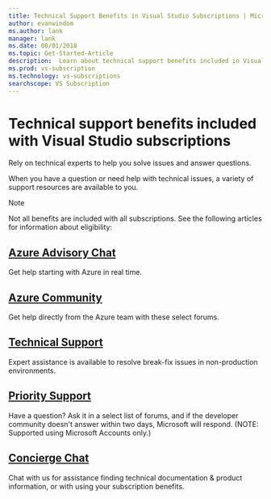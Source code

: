 ```yaml
---
title: Technical Support Benefits in Visual Studio Subscriptions | Microsoft Docs
author: evanwindom
ms.author: lank 
manager: lank
ms.date: 08/01/2018
ms.topic: Get-Started-Article
description:  Learn about technical support benefits included in Visual Studio subscriptions
ms.prod: vs-subscription
ms.technology: vs-subscriptions
searchscope: VS Subscription
---
```


# Technical support benefits included with Visual Studio subscriptions

Rely on technical experts to help you solve issues and answer questions.

When you have a question or need help with technical issues, a variety of support resources are available to you.

> [!NOTE]
> Not all benefits are included with all subscriptions.  See the following articles for information about eligibility:  

## [Azure Advisory Chat](vs-azure-advisory-chat.md)
Get help starting with Azure in real time.

## [Azure Community](vs-azure-community.md)
Get help directly from the Azure team with these select forums. 

## [Technical Support](vs-tech-support.md) 
Expert assistance is available to resolve break-fix issues in non-production environments.

## [Priority Support](vs-priority-support.md)
Have a question?  Ask it in a select list of forums, and if the developer community doesn't answer within two days, Microsoft will respond. (NOTE:  Supported using Microsoft Accounts only.)

## [Concierge Chat](vs-concierge-chat.md)   
Chat with us for assistance finding technical documentation & product information, or with using your subscription benefits. 

